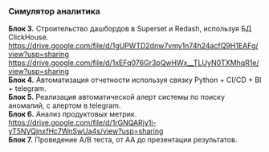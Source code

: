 ### Симулятор аналитика
**Блок 3.** Строительство дашбордов в Superset и Redash, используя БД ClickHouse. \
https://drive.google.com/file/d/1gUPWTD2dnw7vmy1n74h24acfQ9H1EAFg/view?usp=sharing \
https://drive.google.com/file/d/1xEFq076Gr3pQwHWx__TLUyN0TXMhqR1e/view?usp=sharing \
**Блок 4.** Автоматизация отчетности используя связку Python + CI/CD + BI + telegram. \
**Блок 5.** Реализация автоматической алерт системы по поиску аномалий, с алертом в telegram. \
**Блок 6.** Анализ продуктовых метрик. \
https://drive.google.com/file/d/1rGNQARjy1i-yT5NVQjnxfHc7WnSwUa4s/view?usp=sharing \
**Блок 7.** Проведение A/B теста, от AA до презентации результатов.
